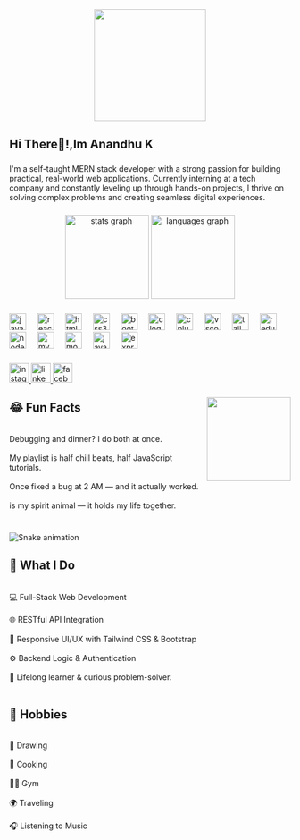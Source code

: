<div align="center">
  <img height="200" src="https://avatars.githubusercontent.com/u/191436218?s=400&u=88969177e7169bf5e16079e57ddcbd3d1ff1c0ff&v=4"  />
</div>

###

<h2 align="left">Hi There👋!,Im Anandhu K</h2>

###

<p align="left">I'm a self-taught MERN stack developer with a strong passion for building practical, real-world web applications. Currently interning at a tech company and constantly leveling up through hands-on projects, I thrive on solving complex problems and creating seamless digital experiences.</p>

###

<div align="center">
  <img src="https://github-readme-stats.vercel.app/api?username=anandhu-dev-web&hide_title=false&hide_rank=false&show_icons=true&include_all_commits=true&count_private=true&disable_animations=false&theme=dracula&locale=en&hide_border=false" height="150" alt="stats graph"  />
  <img src="https://github-readme-stats.vercel.app/api/top-langs?username=anandhu-dev-web&locale=en&hide_title=false&layout=compact&card_width=320&langs_count=5&theme=dracula&hide_border=false" height="150" alt="languages graph"  />
</div>

###

<div align="left">
  <img src="https://cdn.jsdelivr.net/gh/devicons/devicon/icons/javascript/javascript-original.svg" height="30" alt="javascript logo"  />
  <img width="12" />
  <img src="https://cdn.jsdelivr.net/gh/devicons/devicon/icons/react/react-original.svg" height="30" alt="react logo"  />
  <img width="12" />
  <img src="https://cdn.jsdelivr.net/gh/devicons/devicon/icons/html5/html5-original.svg" height="30" alt="html5 logo"  />
  <img width="12" />
  <img src="https://cdn.jsdelivr.net/gh/devicons/devicon/icons/css3/css3-original.svg" height="30" alt="css3 logo"  />
  <img width="12" />
  <img src="https://cdn.jsdelivr.net/gh/devicons/devicon/icons/bootstrap/bootstrap-original.svg" height="30" alt="bootstrap logo"  />
  <img width="12" />
  <img src="https://cdn.jsdelivr.net/gh/devicons/devicon/icons/c/c-original.svg" height="30" alt="c logo"  />
  <img width="12" />
  <img src="https://cdn.jsdelivr.net/gh/devicons/devicon/icons/cplusplus/cplusplus-original.svg" height="30" alt="cplusplus logo"  />
  <img width="12" />
  <img src="https://cdn.jsdelivr.net/gh/devicons/devicon/icons/vscode/vscode-original.svg" height="30" alt="vscode logo"  />
  <img width="12" />
  <img src="https://cdn.jsdelivr.net/gh/devicons/devicon/icons/tailwindcss/tailwindcss-original-wordmark.svg" height="30" alt="tailwindcss logo"  />
  <img width="12" />
  <img src="https://cdn.jsdelivr.net/gh/devicons/devicon/icons/redux/redux-original.svg" height="30" alt="redux logo"  />
  <img width="12" />
  <img src="https://cdn.jsdelivr.net/gh/devicons/devicon/icons/nodejs/nodejs-original.svg" height="30" alt="nodejs logo"  />
  <img width="12" />
  <img src="https://cdn.jsdelivr.net/gh/devicons/devicon/icons/mysql/mysql-original.svg" height="30" alt="mysql logo"  />
  <img width="12" />
  <img src="https://cdn.jsdelivr.net/gh/devicons/devicon/icons/mongodb/mongodb-original.svg" height="30" alt="mongodb logo"  />
  <img width="12" />
  <img src="https://cdn.jsdelivr.net/gh/devicons/devicon/icons/java/java-original.svg" height="30" alt="java logo"  />
  <img width="12" />
  <img src="https://cdn.jsdelivr.net/gh/devicons/devicon/icons/express/express-original.svg" height="30" alt="express logo"  />
</div>

###

<div align="left">
  <a href="https://www.instagram.com/anandhu._.uu/profilecard/?igsh=MXZ0bG9xbHR1YWtmNQ==" target="_blank">
    <img src="https://img.shields.io/static/v1?message=Instagram&logo=instagram&label=&color=E4405F&logoColor=white&labelColor=&style=for-the-badge" height="35" alt="instagram logo"  />
  </a>
  <a href="https://www.linkedin.com/in/anandhu-k-628659337?utm_source=share&utm_campaign=share_via&utm_content=profile&utm_medium=android_app" target="_blank">
    <img src="https://img.shields.io/static/v1?message=LinkedIn&logo=linkedin&label=&color=0077B5&logoColor=white&labelColor=&style=for-the-badge" height="35" alt="linkedin logo"  />
  </a>
  <a href="https://www.facebook.com/anandhu.akp" target="_blank">
    <img src="https://img.shields.io/static/v1?message=Facebook&logo=facebook&label=&color=1877F2&logoColor=white&labelColor=&style=for-the-badge" height="35" alt="facebook logo"  />
  </a>
</div>

###

<img align="right" height="150" src="https://www.gifcen.com/wp-content/uploads/2022/09/anime-gif-13.gif"  />

###

<p align="left"><h2>😂 Fun Facts</h2></h2><br>Debugging and dinner? I do both at once.<br><br>My playlist is half chill beats, half JavaScript tutorials.<br><br>Once fixed a bug at 2 AM — and it actually worked.<br><br><div> is my spirit animal — it holds my life together.</p>

###

<br clear="both">

<img src="https://raw.githubusercontent.com/anandhu-dev-web/anandhu-dev-web/output/snake.svg" alt="Snake animation" />

###

<p align="left"><h2>🚀 What I Do</h2><br>💻 Full-Stack Web Development<br><br>🌐 RESTful API Integration<br><br>🎨 Responsive UI/UX with Tailwind CSS & Bootstrap<br><br>⚙️ Backend Logic & Authentication<br><br>🧠 Lifelong learner & curious problem-solver.<br><br><h2>🎯 Hobbies</h2><br>🎨 Drawing<br><br>🍳 Cooking<br><br>🏋️‍♂️ Gym<br><br>🌍 Traveling<br><br>🎧 Listening to Music</p>

###
